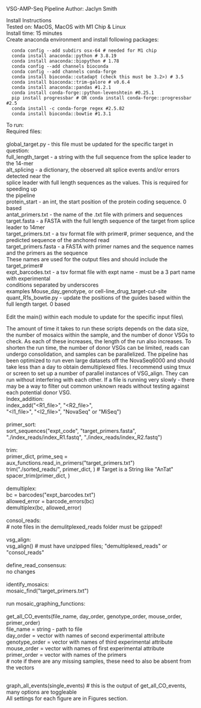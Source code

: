 VSG-AMP-Seq Pipeline
Author: Jaclyn Smith

Install Instructions\
Tested on: MacOS, MacOS with M1 Chip & Linux\
Install time: 15 minutes\
Create anaconda environment and install following packages:

```
  conda config --add subdirs osx-64 # needed for M1 chip
  conda install anaconda::python # 3.8.19
  conda install anaconda::biopython # 1.78
  conda config --add channels bioconda
  conda config --add channels conda-forge
  conda install bioconda::cutadapt (check this must be 3.2>) # 3.5
  conda install bioconda::trim-galore # v0.6.4
  conda install anaconda::pandas #1.2.1
  conda install conda-forge::python-levenshtein #0.25.1
  pip install progressbar # OR conda install conda-forge::progressbar #2.5
  conda install -c conda-forge regex #2.5.82
  conda install bioconda::bowtie #1.3.1
```

To run:\
  Required files:\
  \
    global_target.py - this file must be updated for the specific target in question:\
      full_length_target - a string with the full sequence from the splice leader to the 14-mer\
      alt_splicing - a dictionary, the observed alt splice events and/or errors detected near the\
          splice leader with full length sequences as the values. This is required for speeding up\
          the pipeline\
      protein_start - an int, the start position of the protein coding sequence. 0 based\
      antat_primers.txt - the name of the .txt file with primers and sequences\
    target.fasta - a FASTA with the full length sequence of the target from splice leader to 14mer\
    target_primers.txt - a tsv format file with primer#, primer sequence, and the predicted sequence of the anchored read\
    target_primers.fasta - a FASTA with primer names and the sequence names and the primers as the sequence\
              These names are used for the output files and should include the target_primer#\
    expt_barcodes.txt - a tsv format file with expt name - must be a 3 part name with experimental\
              conditions separated by underscores\
              examples Mouse_day_genotype, or cell-line_drug_target-cut-site\
    quant_R1s_bowtie.py - update the positions of the guides based within the full length target. 0 based\
  \
  Edit the main() within each module to update for the specific input files\

  The amount of time it takes to run these scripts depends on the data size, the number of mosaics within the sample, and the number of donor VSGs to check. As each of these increases, the length of the run also increases. To shorten the run time, the number of donor VSGs can be limited, reads can undergo consolidation, and samples can be parallelized. The pipeline has been optimized to run even large datasets off the NovaSeq6000 and should take less than a day to obtain demultiplexed files.
  I recommend using tmux or screen to set up a number of parallel instances of VSG_align. They can run without interfering with each other. If a file is running very slowly - there may be a way to filter out common unknown reads without testing against each potential donor VSG.
\
  Index_addition:\
    index_add("<R1_file>", "<R2_file>",\
              "<I1_file>", "<I2_file>", "NovaSeq" or "MiSeq")\
\
  primer_sort:\
    sort_sequences("expt_code", "target_primers.fasta", "./index_reads/index_R1.fastq", "./index_reads/index_R2.fastq")\
\
  trim:\
    primer_dict, prime_seq = aux_functions.read_in_primers("target_primers.txt")\
    trim("./sorted_reads/", primer_dict, <Target>) # Target is a String like "AnTat"\
    spacer_trim(primer_dict, <Target>)\
\
  demultiplex:\
    bc = barcodes("expt_barcodes.txt")\
    allowed_error = barcode_errors(bc)\
    demultiplex(bc, allowed_error)\
\
  consol_reads:\
    # note files in the demulitplexed_reads folder must be gzipped!\
\
  vsg_align:\
    vsg_align(<source folder>) # must have unzipped files; "demultiplexed_reads" or "consol_reads"\
\
  define_read_consensus:\
    no changes\
\
  identify_mosaics:\
    mosaic_find("target_primers.txt")\
\
  run mosaic_graphing_functions:\
  \
    get_all_CO_events(file_name, day_order, genotype_order, mouse_order, primer_order)\
      file_name = string - path to file\
      day_order = vector with names of second experimental attribute\
      genotype_order = vector with names of third experimental attribute\
      mouse_order = vector with names of first experimental attribute\
      primer_order = vector with names of the primers\
      # note if there are any missing samples, these need to also be absent from the vectors

  \
    graph_all_events(single_events) # this is the output of get_all_CO_events, many options are toggleable\
    All settings for each figure are in Figures section.

